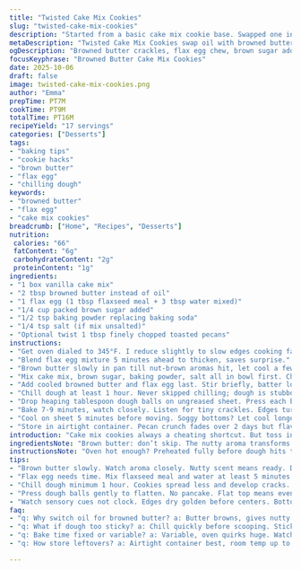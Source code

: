 ```yaml
---
title: "Twisted Cake Mix Cookies"
slug: "twisted-cake-mix-cookies"
description: "Started from a basic cake mix cookie base. Swapped one ingredient out for browned butter instead of plain oil. Upped the chill time—trust me. Dough balls flattened just right. Oven dance—350 degrees fiddled to 345. Cookies tell you when bottoms are golden, not minutes. Cracks and edges give away done-ness. Classic cookie smell turns buttery with nuttiness. Soft middle but firm outside. Simple, fast prep but watch closely. Salted butter instead of unsalted, helps punch flavors. Egg replaced with flax for moisture and chewiness tweak. Brown sugar hit added for deeper sweetness and chew. Tried baking powder in place of soda once—no thanks, puffed weird. Baking is a feel, smell, and sight game. Went for 17 servings instead of 18, slightly larger. Carb and fat numbers lower with substitutions. The minor changes hit new notes."
metaDescription: "Twisted Cake Mix Cookies swap oil with browned butter. Flax egg for chew, brown sugar for depth. Chill dough, watch crackles, bake 345°F till golden edges."
ogDescription: "Browned butter crackles, flax egg chew, brown sugar adds sweet chew. Chill that dough. Watch edges not time. Cookies tell you when done, not the clock."
focusKeyphrase: "Browned Butter Cake Mix Cookies"
date: 2025-10-06
draft: false
image: twisted-cake-mix-cookies.png
author: "Emma"
prepTime: PT7M
cookTime: PT9M
totalTime: PT16M
recipeYield: "17 servings"
categories: ["Desserts"]
tags:
- "baking tips"
- "cookie hacks"
- "brown butter"
- "flax egg"
- "chilling dough"
keywords:
- "browned butter"
- "flax egg"
- "cake mix cookies"
breadcrumb: ["Home", "Recipes", "Desserts"]
nutrition: 
 calories: "66"
 fatContent: "6g"
 carbohydrateContent: "2g"
 proteinContent: "1g"
ingredients:
- "1 box vanilla cake mix"
- "2 tbsp browned butter instead of oil"
- "1 flax egg (1 tbsp flaxseed meal + 3 tbsp water mixed)"
- "1/4 cup packed brown sugar added"
- "1/2 tsp baking powder replacing baking soda"
- "1/4 tsp salt (if mix unsalted)"
- "Optional twist 1 tbsp finely chopped toasted pecans"
instructions:
- "Get oven dialed to 345°F. I reduce slightly to slow edges cooking faster than center."
- "Blend flax egg mixture 5 minutes ahead to thicken, saves surprise."
- "Brown butter slowly in pan till nut-brown aromas hit, let cool a few minutes. That smell hits different than oil, trust me."
- "Mix cake mix, brown sugar, baking powder, salt all in bowl first. Chop pecans small beforehand if using—adds crunch contrast."
- "Add cooled browned butter and flax egg last. Stir briefly, batter looks thick but pliable. Overmix no good."
- "Chill dough at least 1 hour. Never skipped chilling; dough is stubborn without it—cookies spread too much if not chilled properly."
- "Drop heaping tablespoon dough balls on ungreased sheet. Press each ball slightly flat with fingers or bottom of glass—not too much or bones hard."
- "Bake 7-9 minutes, watch closely. Listen for tiny crackles. Edges turn dry and golden; bottoms golden but not dark. Smell buttery nuttiness—sign to check carefully."
- "Cool on sheet 5 minutes before moving. Soggy bottoms? Let cool longer before shift. If too crisp, lower oven temp next batch 10 degrees."
- "Store in airtight container. Pecan crunch fades over 2 days but flavor holds. Reheat a few seconds for revived softness."
introduction: "Cake mix cookies always a cheating shortcut. But toss in browned butter and flax egg? Next level chew and depth. Tried replacing egg and oil once, ended up tighter and bland. Brown sugar addition adds chew contrast and sweetness layers. Flax egg soaks better than chicken egg, makes texture denser, less cakey. Baking powder over soda mellowed rise and added even crumb. There’s a dance between bake time and temperature. I dial down heat to slow spread; thin cookies no thanks. You want crackling edges but soft middles. Chilling dough is non-negotiable—helps flavors meld and dough firm up, stops mess on tray. Tossed pecans last minute for textural pop. Watch those cookies through the oven window—listen for crackle and watch edges. Aromas hit before timer. Feeding family or self, these cookies balance sugar and fat just right without that fake-boxy vibe."
ingredientsNote: "Brown butter: don’t skip. The nutty aroma transforms flat vanilla cake mix. Brown sugar: packs moisture and chew, works better than white sugar here. Flax egg swap adds moisture and slight density, also a binder; oat bran or chia egg works too. Baking powder instead of soda: softer rise, less puffy. Salt enhances flavor especially if your mix unsalted—tiny but impactful. Toasted pecans boost texture—can swap for chopped walnuts or almonds. If no nuts, add 1 tsp vanilla extract as twist. Too sticky dough? Quick chill before scooping helps. Ungreased pan is fine; parchment can prevent occasional sticking but watch cookie bottoms for overbrowning. Storage airtight, room temp, lasts up to 3 days. Reheat for softness. Scaled ingredients for 17 sizeable cookies, adjust dough balls size for count needed."
instructionsNote: "Oven hot enough? Preheated fully before dough hits tray. Mixing order matters—dry and wet ingredients separate until final blend to avoid tough dough. Brown butter quality check is aroma and color, not burn. Flax egg prepared early thickens perfectly, don’t skip prepping. Chilling frozen or fridge, no less than an hour for spreading control. Dough balls: uniform size ensures bake consistency. Press gently to flatten—flat enough for smooth top but no pancake. Baking window flexible, watch for sensory cues—the smell, the color changes at edges and underside. Crackle sound is oven headphone tip-off. Cool on sheet to set shape; moving too soon ruins structure. Each batch may differ—feel and sight more reliable than exact time. Adjust oven up or down based on your equipment quirks."
tips:
- "Brown butter slowly. Watch aroma closely. Nutty scent means ready. Don't rush or burn. Let it cool few mins or it kills flax egg effect. Butter temp controls dough consistency and final cookie texture."
- "Flax egg needs time. Mix flaxseed meal and water at least 5 minutes before use. Thickens, slicks batter. Acts as binder, adds moisture, chewiness. Alternatives oat bran or chia seed but results vary noticeably. Prep early, skip and dough falls apart."
- "Chill dough minimum 1 hour. Cookies spread less and develop cracks. Dough too warm equals flat shapes. Cold dough strikes balance between resistant spread and crumb structure. Freeze even works 30+ min but fridge best for controlled chill."
- "Press dough balls gently to flatten. No pancake. Flat top means even bake, controlled rise. Overflatten causes dryness, underflatten means domed, inconsistent bake. Size uniformity key to consistent bake time. Heaping tbsp standard for 17 cookies sized slightly larger."
- "Watch sensory cues not clock. Edges dry golden before centers. Bottoms golden still pliable means bake done. Listen for crackle sounds in last minutes. Aroma changes to buttery nuttiness before visual. Baking soda swap to powder softens rise, less puffiness, texture denser."
faq:
- "q: Why switch oil for browned butter? a: Butter browns, gives nutty aroma smells stronger than oil. Adds deeper flavor layers. Oil bland, cookie miss chew. Browned butter cool temp matters too, not hot or flax egg fails."
- "q: What if dough too sticky? a: Chill quickly before scooping. Sticky dough tosses shape, spreads too much. Cold firms dough up, easier shaping. Alternatively add small extra flour but watch cookie texture changes."
- "q: Bake time fixed or variable? a: Variable, oven quirks huge. Watch smells, crackle sounds, edge color. Timers lie in many kitchens. Feel edges dry, middle soft but not raw. Bottoms golden but not dark. Adjust 10°F lower if cookies get too crisp."
- "q: How store leftovers? a: Airtight container best, room temp up to 3 days. Pecan crunch fades fast couple days but flavor stays. Reheat slightly to regain softness. Freeze dough balls raw for later baking, no frosting needed."

---
```

